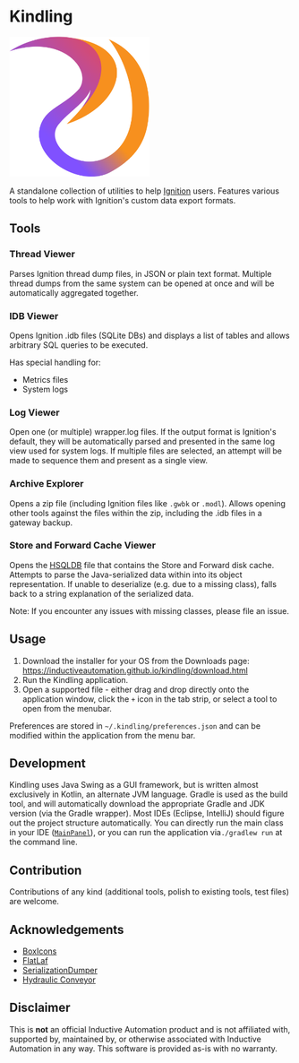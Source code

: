 # Kindling

<img src="src/main/resources/logo.svg" width="250" alt="Kindling">

A standalone collection of utilities to help [Ignition](https://inductiveautomation.com/) users. Features various tools
to help work with Ignition's custom data export formats.

## Tools

### Thread Viewer

Parses Ignition thread dump files, in JSON or plain text format. Multiple thread dumps from the same system can be
opened at once and will be automatically aggregated together.

### IDB Viewer

Opens Ignition .idb files (SQLite DBs) and displays a list of tables and allows arbitrary SQL queries to be executed.

Has special handling for:

- Metrics files
- System logs

### Log Viewer

Open one (or multiple) wrapper.log files. If the output format is Ignition's default, they will be automatically parsed
and presented in the same log view used for system logs. If multiple files are selected, an attempt will be made to
sequence them and present as a single view.

### Archive Explorer

Opens a zip file (including Ignition files like `.gwbk` or `.modl`). Allows opening other tools against the files within
the zip, including the .idb files in a gateway backup.

### Store and Forward Cache Viewer

Opens the [HSQLDB](http://hsqldb.org/) file that contains the Store and Forward disk cache. Attempts to parse the
Java-serialized data within into its object representation. If unable to deserialize (e.g. due to a missing class),
falls back to a string explanation of the serialized data.

Note: If you encounter any issues with missing classes, please file an issue.

## Usage

1. Download the installer for your OS from the Downloads
   page: https://inductiveautomation.github.io/kindling/download.html
2. Run the Kindling application.
3. Open a supported file - either drag and drop directly onto the application window, click the `+` icon in the tab
   strip,
   or select a tool to open from the menubar.

Preferences are stored in `~/.kindling/preferences.json` and can be modified within the application from the menu bar.

## Development

Kindling uses Java Swing as a GUI framework, but is written almost exclusively in Kotlin, an alternate JVM language.
Gradle is used as the build tool, and will automatically download the appropriate Gradle and JDK version (via the
Gradle wrapper). Most IDEs (Eclipse, IntelliJ) should figure out the project structure automatically. You can directly
run the main class in your IDE ([`MainPanel`](src/main/kotlin/io/github/inductiveautomation/kindling/MainPanel.kt)), or
you can run the application via`./gradlew run` at the command line.

## Contribution

Contributions of any kind (additional tools, polish to existing tools, test files) are welcome.

## Acknowledgements

- [BoxIcons](https://github.com/atisawd/boxicons)
- [FlatLaf](https://github.com/JFormDesigner/FlatLaf)
- [SerializationDumper](https://github.com/NickstaDB/SerializationDumper)
- [Hydraulic Conveyor](https://www.hydraulic.software/)

## Disclaimer

This is **not** an official Inductive Automation product and is not affiliated with, supported by, maintained by, or
otherwise associated with Inductive Automation in any way. This software is provided as-is with no warranty.
